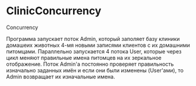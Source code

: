 # ClinicConcurrency
Concurrency 

Программа запускает поток Admin, который заполяет базу клиники домашеих животных
4-мя новыми записями клиентов с их домашними питомцами. Параллельно запускается 
4 потока User, которые через цикл меняют 
правильные имена питомцев на их зеркальное отображение. Поток Admin'а постоянно
проверяет правильность изначально заданных имён и если они были изменены (User'ами), то
Admin возвращает их изначальные имена.

